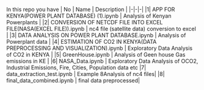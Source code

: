 In this repo you have
| No | Name | Description |
|-|-|-|
|1| APP FOR KENYA(POWER PLANT DATABASE) (1).ipynb | Analysis of Kenyan Powerplants |
|2| CONVERSION OF NETCDF FILE INTO EXCEL FILE(NASA(EXCEL FILE)).ipynb | nc4 file (satellite data) conversion to excel |
|3| DATA ANALYSIS ON POWER PLANT DATABASE.ipynb | Analysis of Powerplant data |
|4| ESTIMATION OF CO2 IN KENYA(DATA PREPROCESSING AND VISUALIZATION).ipynb | Exploratory Data Analysis of CO2 in KENYA |
|5| GreenHouse.ipynb | Analysis of Geen house Gas emissions in KE |
|6| NASA_Data.ipynb | Exploratory Data Analysis of OCO2, Industrial Emissions, Fire, Cities, Population data etc
|7| data_extraction_test.ipynb | Example 8Analysis of nc4 files|
|8| final_data_combined.ipynb | final data preprocessed|
